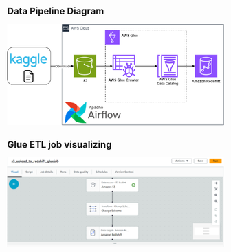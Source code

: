 ## Data Pipeline Diagram 
![Diagram](https://github.com/DenysBosiak/de-projects/blob/main/CustomerChurn/images/schema_customer_churn.png)

## Glue ETL job visualizing
![Diagram](https://github.com/DenysBosiak/de-projects/blob/main/CustomerChurn/images/etl_glue_customer_churn.png)